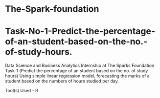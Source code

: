 # The-Spark-foundation

# Task-No-1-Predict-the-percentage-of-an-student-based-on-the-no.-of-study-hours.
Data Science and Business Analytics Internship at The Sparks Foundation Task-1 (Predict the percentage of an student based on the no. of study hours) Using simple linear regression model, forecasting the marks of a student based on the numbers of hours studied per day.

Tool(s) Used - R
